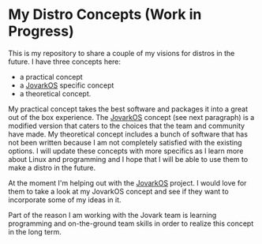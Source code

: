 # My Distro Concepts (Work in Progress)

This is my repository to share a couple of my visions for distros in the future. I have three concepts here:

* a practical concept
* a [JovarkOS](https://jovarkos.org) specific concept
* a theoretical concept.

My practical concept takes the best software and packages it into a great out of the box experience. The [JovarkOS](https://jovarkos.org) concept (see next paragraph) is a modified version that caters to the choices that the team and community have made. My theoretical concept includes a bunch of software that has not been written because I am not completely satisfied with the existing options. I will update these concepts with more specifics as I learn more about Linux and programming and I hope that I will be able to use them to make a distro in the future.

At the moment I'm helping out with the [JovarkOS](https://jovarkos.org) project. I would love for them to take a look at my JovarkOS concept and see if they want to incorporate some of my ideas in it.

Part of the reason I am working with the Jovark team is learning programming and on-the-ground team skills in order to realize this concept in the long term.
